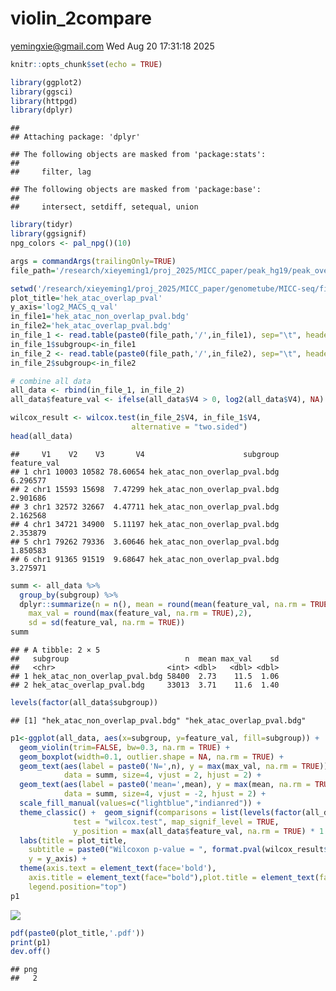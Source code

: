 violin_2compare
================
<yemingxie@gmail.com>
Wed Aug 20 17:31:18 2025

``` r
knitr::opts_chunk$set(echo = TRUE)

library(ggplot2)
library(ggsci)
library(httpgd)
library(dplyr)
```

    ## 
    ## Attaching package: 'dplyr'

    ## The following objects are masked from 'package:stats':
    ## 
    ##     filter, lag

    ## The following objects are masked from 'package:base':
    ## 
    ##     intersect, setdiff, setequal, union

``` r
library(tidyr)
library(ggsignif)
npg_colors <- pal_npg()(10)

args = commandArgs(trailingOnly=TRUE)
file_path='/research/xieyeming1/proj_2025/MICC_paper/peak_hg19/peak_overlap_1d/overlap_metrics'

setwd('/research/xieyeming1/proj_2025/MICC_paper/genometube/MICC-seq/figs/section1/peak_overlap')
plot_title='hek_atac_overlap_pval'
y_axis='log2_MACS_q_val'
in_file1='hek_atac_non_overlap_pval.bdg'
in_file2='hek_atac_overlap_pval.bdg'
in_file_1 <- read.table(paste0(file_path,'/',in_file1), sep="\t", header=F)
in_file_1$subgroup<-in_file1
in_file_2 <- read.table(paste0(file_path,'/',in_file2), sep="\t", header=F)
in_file_2$subgroup<-in_file2

# combine all data
all_data <- rbind(in_file_1, in_file_2)
all_data$feature_val <- ifelse(all_data$V4 > 0, log2(all_data$V4), NA)

wilcox_result <- wilcox.test(in_file_2$V4, in_file_1$V4, 
                           alternative = "two.sided")
head(all_data)
```

    ##     V1    V2    V3       V4                      subgroup feature_val
    ## 1 chr1 10003 10582 78.60654 hek_atac_non_overlap_pval.bdg    6.296577
    ## 2 chr1 15593 15698  7.47299 hek_atac_non_overlap_pval.bdg    2.901686
    ## 3 chr1 32572 32667  4.47711 hek_atac_non_overlap_pval.bdg    2.162568
    ## 4 chr1 34721 34900  5.11197 hek_atac_non_overlap_pval.bdg    2.353879
    ## 5 chr1 79262 79336  3.60646 hek_atac_non_overlap_pval.bdg    1.850583
    ## 6 chr1 91365 91519  9.68647 hek_atac_non_overlap_pval.bdg    3.275971

``` r
summ <- all_data %>%
  group_by(subgroup) %>%
  dplyr::summarize(n = n(), mean = round(mean(feature_val, na.rm = TRUE),2),
    max_val = round(max(feature_val, na.rm = TRUE),2),
    sd = sd(feature_val, na.rm = TRUE))
summ
```

    ## # A tibble: 2 × 5
    ##   subgroup                          n  mean max_val    sd
    ##   <chr>                         <int> <dbl>   <dbl> <dbl>
    ## 1 hek_atac_non_overlap_pval.bdg 58400  2.73    11.5  1.06
    ## 2 hek_atac_overlap_pval.bdg     33013  3.71    11.6  1.40

``` r
levels(factor(all_data$subgroup))
```

    ## [1] "hek_atac_non_overlap_pval.bdg" "hek_atac_overlap_pval.bdg"

``` r
p1<-ggplot(all_data, aes(x=subgroup, y=feature_val, fill=subgroup)) +
  geom_violin(trim=FALSE, bw=0.3, na.rm = TRUE) +
  geom_boxplot(width=0.1, outlier.shape = NA, na.rm = TRUE) +
  geom_text(aes(label = paste0('N=',n), y = max(max_val, na.rm = TRUE)), 
            data = summ, size=4, vjust = 2, hjust = 2) +
  geom_text(aes(label = paste0('mean=',mean), y = max(mean, na.rm = TRUE)), 
            data = summ, size=4, vjust = -2, hjust = 2) +
  scale_fill_manual(values=c("lightblue","indianred")) +
  theme_classic() +  geom_signif(comparisons = list(levels(factor(all_data$subgroup))), 
              test = "wilcox.test", map_signif_level = TRUE,
              y_position = max(all_data$feature_val, na.rm = TRUE) * 1.2) +
  labs(title = plot_title,
    subtitle = paste0("Wilcoxon p-value = ", format.pval(wilcox_result$p.value)),
    y = y_axis) +
  theme(axis.text = element_text(face='bold'),
    axis.title = element_text(face="bold"),plot.title = element_text(face="bold"),
    legend.position="top")
p1
```

![](/research/xieyeming1/proj_2025/MICC_paper/genometube/MICC-seq/figs/section1/peak_overlap/hek_atac_overlap_pval_files/figure-gfm/unnamed-chunk-1-1.png)<!-- -->

``` r
pdf(paste0(plot_title,'.pdf'))
print(p1)
dev.off()
```

    ## png 
    ##   2
